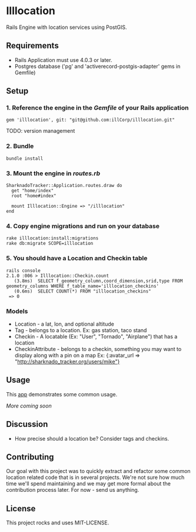# Illlocation
Rails Engine with location services using PostGIS.

## Requirements
* Rails Application must use 4.0.3 or later.
* Postgres database ('pg' and 'activerecord-postgis-adapter' gems in Gemfile)

## Setup
### 1. Reference the engine in the *Gemfile* of your Rails application
````
gem 'illlocation', git: "git@github.com:illCorp/illlocation.git"
````

TODO: version management

### 2. Bundle
````
bundle install
````

### 3. Mount the engine in *routes.rb*
````
SharknadoTracker::Application.routes.draw do
  get "home/index"
  root "home#index"
  
  mount Illlocation::Engine => "/illlocation"
end
````

### 4.  Copy engine migrations and run on your database
````
rake illlocation:install:migrations
rake db:migrate SCOPE=illlocation
````

### 5.  You should have a Location and Checkin table
````
rails console
2.1.0 :006 > Illlocation::Checkin.count
   (3.8ms)  SELECT f_geometry_column,coord_dimension,srid,type FROM geometry_columns WHERE f_table_name='illlocation_checkins'
   (0.6ms)  SELECT COUNT(*) FROM "illlocation_checkins"
 => 0
````

### Models
* Location - a lat, lon, and optional altitude
* Tag - belongs to a location. Ex: gas station, taco stand 
* Checkin - A locatable (Ex: "User", "Tornado", "Airplane") that has a location
* CheckinAttribute - belongs to a checkin, something you may want to display along with a pin on a map Ex: {:avatar_url => "http://sharknado_tracker.org/users/mike"}

## Usage
This [app](https://github.com/illCorp/sharknado_tracker) demonstrates some common usage.

*More coming soon*

## Discussion
* How precise should a location be?  Consider tags and checkins.


## Contributing
Our goal with this project was to quickly extract and refactor some common location related code that is in several projects.  We're not sure how much time we'll spend maintaining and we may get more formal about the contribution process later.  For now - send us anything.
	
## License
This project rocks and uses MIT-LICENSE.